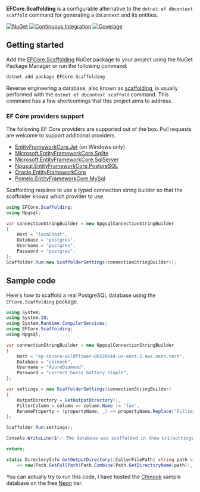 **EFCore.Scaffolding** is a configurable alternative to the `dotnet ef dbcontext scaffold` command for generating a `DbContext` and its entities.

[![NuGet](https://img.shields.io/nuget/v/EFCore.Scaffolding.svg?label=NuGet&logo=NuGet)](https://www.nuget.org/packages/EFCore.Scaffolding/) [![Continuous Integration](https://img.shields.io/github/actions/workflow/status/0xced/EFCore.Scaffolding/continuous-integration.yml?branch=main&label=Continuous%20Integration&logo=GitHub)](https://github.com/0xced/EFCore.Scaffolding/actions/workflows/continuous-integration.yml) [![Coverage](https://img.shields.io/codecov/c/github/0xced/EFCore.Scaffolding?label=Coverage&logo=Codecov&logoColor=f5f5f5)](https://codecov.io/gh/0xced/EFCore.Scaffolding)

## Getting started

Add the [EFCore.Scaffolding](https://www.nuget.org/packages/EFCore.Scaffolding/) NuGet package to your project using the NuGet Package Manager or run the following command:

```sh
dotnet add package EFCore.Scaffolding
```

Reverse engineering a database, also known as [scaffolding](https://learn.microsoft.com/en-us/ef/core/managing-schemas/scaffolding/), is usually performed with the `dotnet ef dbcontext scaffold` command. This command has a few shortcomings that this project aims to address.

### EF Core providers support

The following EF Core providers are supported out of the box. Pull requests are welcome to support additional providers.

* [EntityFrameworkCore.Jet](https://www.nuget.org/packages/EntityFrameworkCore.Jet) (on Windows only)
* [Microsoft.EntityFrameworkCore.Sqlite](https://www.nuget.org/packages/Microsoft.EntityFrameworkCore.Sqlite)
* [Microsoft.EntityFrameworkCore.SqlServer](https://www.nuget.org/packages/Microsoft.EntityFrameworkCore.SqlServer)
* [Npgsql.EntityFrameworkCore.PostgreSQL](https://www.nuget.org/packages/Npgsql.EntityFrameworkCore.PostgreSQL)
* [Oracle.EntityFrameworkCore](https://www.nuget.org/packages/Oracle.EntityFrameworkCore)
* [Pomelo.EntityFrameworkCore.MySql](https://www.nuget.org/packages/Pomelo.EntityFrameworkCore.MySql)

Scaffolding requires to use a typed connection string builder so that the scaffolder knows which provider to use.

```csharp
using EFCore.Scaffolding;
using Npgsql;

var connectionStringBuilder = new NpgsqlConnectionStringBuilder
{
    Host = "localhost",
    Database = "postgres",
    Username = "postgres",
    Password = "postgres",
};
Scaffolder.Run(new ScaffolderSettings(connectionStringBuilder));
```

## Sample code

Here's how to scaffold a real PostgreSQL database using the `EFCore.Scaffolding` package.

```csharp
using System;
using System.IO;
using System.Runtime.CompilerServices;
using EFCore.Scaffolding;
using Npgsql;

var connectionStringBuilder = new NpgsqlConnectionStringBuilder
{
    Host = "ep-square-wildflower-00220644.us-east-2.aws.neon.tech",
    Database = "chinook",
    Username = "AzureDiamond",
    Password = "correct horse battery staple",
};

var settings = new ScaffolderSettings(connectionStringBuilder)
{
    OutputDirectory = GetOutputDirectory(),
    FilterColumn = column => column.Name != "fax",
    RenameProperty = (propertyName, _) => propertyName.Replace("Fulltext", "FullText"),
};

Scaffolder.Run(settings);

Console.WriteLine($"✅ The database was scaffolded in {new Uri(settings.OutputDirectory.FullName)}");

return;

static DirectoryInfo GetOutputDirectory([CallerFilePath] string path = "")
    => new(Path.GetFullPath(Path.Combine(Path.GetDirectoryName(path)!, "..", "ChinookDatabase")));
```

You can actually try to run this code, I have hosted the [Chinook](https://github.com/lerocha/chinook-database/) sample database on the free [Neon](https://neon.tech) tier.